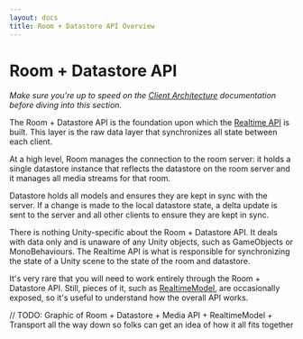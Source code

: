 ```yaml
---
layout: docs
title: Room + Datastore API Overview
---
```

# Room + Datastore API

*Make sure you're up to speed on the [Client Architecture](../architecture/client) documentation before diving into this section.*

The Room + Datastore API is the foundation upon which the [Realtime API](./realtime) is built. This layer is the raw data layer that synchronizes all state between each client.

At a high level, Room manages the connection to the room server: it holds a single datastore instance that reflects the datastore on the room server and it manages all media streams for that room.

Datastore holds all models and ensures they are kept in sync with the server. If a change is made to the local datastore state, a delta update is sent to the server and all other clients to ensure they are kept in sync.

There is nothing Unity-specific about the Room + Datastore API. It deals with data only and is unaware of any Unity objects, such as GameObjects or MonoBehaviours. The Realtime API is what is responsible for synchronizing the state of a Unity scene to the state of the room and datastore.

It's very rare that you will need to work entirely through the Room + Datastore API. Still, pieces of it, such as  [RealtimeModel](./realtimemodel.md), are occasionally exposed, so it's useful to understand how the overall API works.

// TODO: Graphic of Room + Datastore + Media API + RealtimeModel + Transport all the way down so folks can get an idea of how it all fits together
